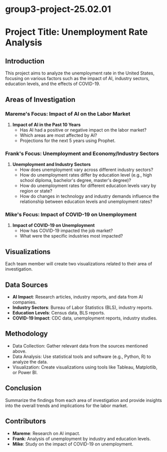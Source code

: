 # group3-project-25.02.01
# Project Title: Unemployment Rate Analysis

## Introduction
This project aims to analyze the unemployment rate in the United States, focusing on various factors such as the impact of AI, industry sectors, education levels, and the effects of COVID-19.

## Areas of Investigation

### Mareme's Focus: Impact of AI on the Labor Market
1. **Impact of AI in the Past 10 Years**
   - Has AI had a positive or negative impact on the labor market?
   - Which areas are most affected by AI?
   - Projections for the next 5 years using Prophet.

### Frank's Focus: Unemployment and Economy/Industry Sectors
1. **Unemployment and Industry Sectors**
   - How does unemployment vary across different industry sectors?
   - How do unemployment rates differ by education level (e.g., high school diploma, bachelor's degree, master's degree)?
   - How do unemployment rates for different education levels vary by region or state?
   - How do changes in technology and industry demands influence the relationship between education levels and unemployment rates?

### Mike's Focus: Impact of COVID-19 on Unemployment
1. **Impact of COVID-19 on Unemployment**
   - How has COVID-19 impacted the job market?
   - What were the specific industries most impacted?

## Visualizations
Each team member will create two visualizations related to their area of investigation.

## Data Sources
- **AI Impact**: Research articles, industry reports, and data from AI companies.
- **Industry Sectors**: Bureau of Labor Statistics (BLS), industry reports.
- **Education Levels**: Census data, BLS reports.
- **COVID-19 Impact**: CDC data, unemployment reports, industry studies.

## Methodology
- Data Collection: Gather relevant data from the sources mentioned above.
- Data Analysis: Use statistical tools and software (e.g., Python, R) to analyze the data.
- Visualization: Create visualizations using tools like Tableau, Matplotlib, or Power BI.

## Conclusion
Summarize the findings from each area of investigation and provide insights into the overall trends and implications for the labor market.

## Contributors
- **Mareme**: Research on AI impact.
- **Frank**: Analysis of unemployment by industry and education levels.
- **Mike**: Study on the impact of COVID-19 on unemployment.



